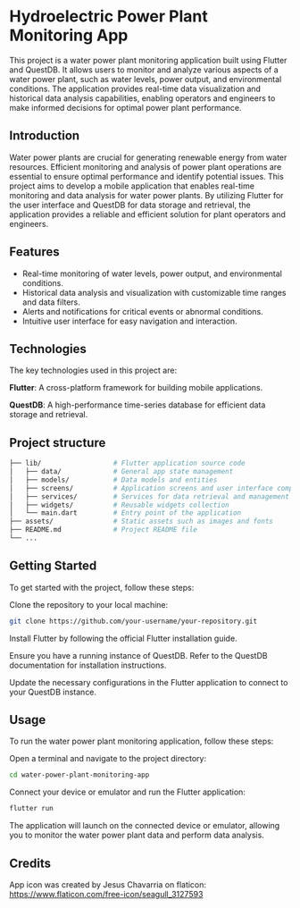 

# Hydroelectric Power Plant Monitoring App
This project is a water power plant monitoring application built using Flutter and QuestDB. It allows users to monitor and analyze various aspects of a water power plant, such as water levels, power output, and environmental conditions. The application provides real-time data visualization and historical data analysis capabilities, enabling operators and engineers to make informed decisions for optimal power plant performance.

## Introduction
Water power plants are crucial for generating renewable energy from water resources. Efficient monitoring and analysis of power plant operations are essential to ensure optimal performance and identify potential issues. This project aims to develop a mobile application that enables real-time monitoring and data analysis for water power plants. By utilizing Flutter for the user interface and QuestDB for data storage and retrieval, the application provides a reliable and efficient solution for plant operators and engineers.

## Features
- Real-time monitoring of water levels, power output, and environmental conditions.
- Historical data analysis and visualization with customizable time ranges and data filters.
- Alerts and notifications for critical events or abnormal conditions.
- Intuitive user interface for easy navigation and interaction.
## Technologies
The key technologies used in this project are:

**Flutter**: A cross-platform framework for building mobile applications.

**QuestDB**: A high-performance time-series database for efficient data storage and retrieval.

## Project structure
```bash
├── lib/                  # Flutter application source code
│   ├── data/             # General app state management
│   ├── models/           # Data models and entities
│   ├── screens/          # Application screens and user interface components
│   ├── services/         # Services for data retrieval and management
│   ├── widgets/          # Reusable widgets collection
│   └── main.dart         # Entry point of the application
├── assets/               # Static assets such as images and fonts
├── README.md             # Project README file
└── ...

```

## Getting Started
To get started with the project, follow these steps:

Clone the repository to your local machine:

```bash
git clone https://github.com/your-username/your-repository.git
```
Install Flutter by following the official Flutter installation guide.

Ensure you have a running instance of QuestDB. Refer to the QuestDB documentation for installation instructions.

Update the necessary configurations in the Flutter application to connect to your QuestDB instance.

## Usage
To run the water power plant monitoring application, follow these steps:

Open a terminal and navigate to the project directory:

```bash
cd water-power-plant-monitoring-app
```
Connect your device or emulator and run the Flutter application:

```bash
flutter run
```
The application will launch on the connected device or emulator, allowing you to monitor the water power plant data and perform data analysis.

## Credits
App icon was created by Jesus Chavarria on flaticon: https://www.flaticon.com/free-icon/seagull_3127593
